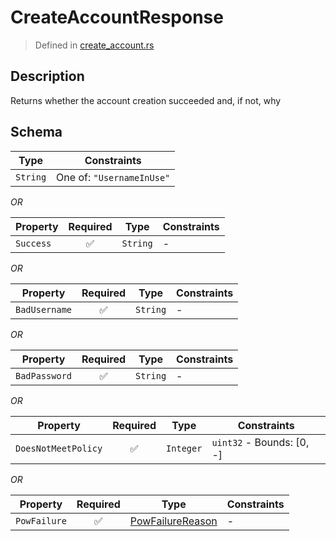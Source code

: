 # CreateAccountResponse
> Defined in [create_account.rs](../../../../../interface/src/interface/routes/native/create_account.rs)

## Description
Returns whether the account creation succeeded and, if not, why

## Schema

| Type | Constraints |
| --- | --- |
| `String` | One of: `"UsernameInUse"` |

*OR*

| Property | Required | Type | Constraints |
| --- | :---: | --- | --- |
| `Success` | ✅ | `String` |  -  |


*OR*

| Property | Required | Type | Constraints |
| --- | :---: | --- | --- |
| `BadUsername` | ✅ | `String` |  -  |


*OR*

| Property | Required | Type | Constraints |
| --- | :---: | --- | --- |
| `BadPassword` | ✅ | `String` |  -  |


*OR*

| Property | Required | Type | Constraints |
| --- | :---: | --- | --- |
| `DoesNotMeetPolicy` | ✅ | `Integer` | `uint32` - Bounds: [0, -] |


*OR*

| Property | Required | Type | Constraints |
| --- | :---: | --- | --- |
| `PowFailure` | ✅ | [PowFailureReason](../../../pow/PowFailureReason.md) |  -  |


